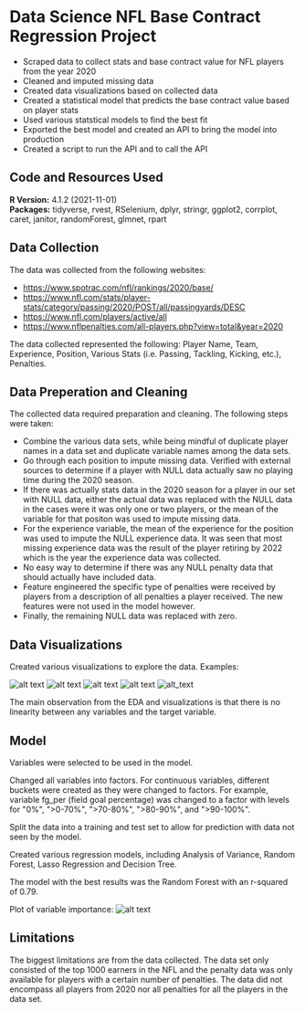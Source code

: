 # Data Science NFL Base Contract Regression Project

* Scraped data to collect stats and base contract value for NFL players from the year 2020
* Cleaned and imputed missing data
* Created data visualizations based on collected data
* Created a statistical model that predicts the base contract value based on player stats
* Used various statstical models to find the best fit
* Exported the best model and created an API to bring the model into production
* Created a script to run the API and to call the API

## Code and Resources Used
**R Version:** 4.1.2 (2021-11-01) <br/>
**Packages:** tidyverse, rvest, RSelenium, dplyr, stringr, ggplot2, corrplot, caret, janitor, randomForest, glmnet, rpart 
 

## Data Collection

The data was collected from the following websites:

* https://www.spotrac.com/nfl/rankings/2020/base/
* https://www.nfl.com/stats/player-stats/category/passing/2020/POST/all/passingyards/DESC
* https://www.nfl.com/players/active/all
* https://www.nflpenalties.com/all-players.php?view=total&year=2020

The data collected represented the following: Player Name, Team, Experience, Position, Various Stats (i.e. Passing, Tackling, Kicking, etc.), Penalties. 

## Data Preperation and Cleaning

The collected data  required preparation and cleaning. The following steps were taken:

* Combine the various data sets, while being mindful of duplicate player names in a data set and duplicate variable names among the data sets.
* Go through each position to impute missing data. Verified with external sources to determine if a player with NULL data actually saw no playing time during the 2020 season.
* If there was actually stats data in the 2020 season for a player in our set with NULL data, either the actual data was replaced with the NULL data in the cases were it was only one or two players, or the mean of the variable for that positon was used to impute missing data.
* For the experience variable, the mean of the experience for the position was used to impute the NULL experience data. It was seen that most missing experience data was the result of the player retiring by 2022 which is the year the experience data was collected.
* No easy way to determine if there was any NULL penalty data that should actually have included data.
* Feature engineered the specific type of penalties were received by players from a description of all penalties a player received. The new features were not used in the model however.
* Finally, the remaining NULL data was replaced with zero.

## Data Visualizations

Created various visualizations to explore the data. Examples:

![alt text](https://github.com/jrdhowell/NFL/blob/main/visualizations/dist_base.png)
![alt text](https://github.com/jrdhowell/NFL/blob/main/visualizations/box_base_team.png)
![alt text](https://github.com/jrdhowell/NFL/blob/main/visualizations/dist_pos.png)
![alt text](https://github.com/jrdhowell/NFL/blob/main/visualizations/scatter_exp_base1.png)
![alt_text](https://github.com/jrdhowell/NFL/blob/main/visualizations/corrplot_rush.png)

The main observation from the EDA and visualizations is that there is no linearity between any variables and the target variable.

## Model

Variables were selected to be used in the model.

Changed all variables into factors. For continuous variables, different buckets were created as they were changed to factors.
For example, variable fg_per (field goal percentage) was changed to a factor with levels for "0%", ">0-70%", ">70-80%", ">80-90%", and ">90-100%".

Split the data into a training and test set to allow for prediction with data not seen by the model.

Created various regression models, including Analysis of Variance, Random Forest, Lasso Regression and Decision Tree.

The model with the best results was the Random Forest with an r-squared of 0.79.

Plot of variable importance:
![alt text](https://github.com/jrdhowell/NFL/blob/main/visualizations/RF_importance.png)



## Limitations

The biggest limitations are from the data collected. The data set only consisted of the top 1000 earners in the NFL and the penalty data was only available for players with a certain number of penalties. 
The data did not encompass all players from 2020 nor all penalties for all the players in the data set.

